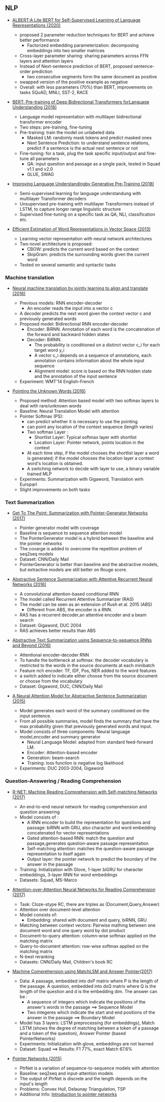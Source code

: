 ## NLP

* [ALBERT:A Lite BERT for Self-Supervised Learning of Language Representations (2020)](https://arxiv.org/pdf/1909.11942.pdf)
    * proposed 2 parameter reduction techniques for BERT and achieve better performance
        * Factorized embedding parameterization: decomposing embeddings into two smaller matrices
	* Cross-layer parameter sharing:  sharing parameters across FFN layers and attention layers
    * Instead of Next-sentence prediction of BERT, proposed sentence-order prediction
        * two consecutive segments form the same document as positive
	* swapped version of the positive example as negative
    * Overall: with less parameters (70%) than BERT, improvements on tasks SQuAD, MNLI, SST-2, RACE 

* [BERT: Pre-training of Deep Bidirectional Transformers forLanguage Understanding (2018)](https://arxiv.org/abs/1810.04805)
    * Language model representation with multilayer bidirectional transformer encoder
    * Two steps: pre-training, fine-tuning
    * Pre-training: train the model on unlabeled data
        * Masked LM: randomly mask tokens and predict masked ones
        * Next Sentence Prediction: to understand sentence relations, predict if a sentence is the actual next sentence or not
    * Fine-tuning: for a task, plug the task specific input/output and fine-tune all parameters
        * QA: input question and passage as a single pack, tested in Squad v1.1 and v2.0
        * GLUE, SWAG
* [Improving Language Understandingby Generative Pre-Training (2018)](https://cdn.openai.com/research-covers/language-unsupervised/language_understanding_paper.pdf)
    * Semi-supervised learning for language understandung with multilayer Transformer decoders
    * Unsupervised pre-training with multilayer Transformers instead of LSTM, to capture longer range linguistic structure
    * Supervised fine-tuning on a specific task as QA, NLI, classification etc. 

* [Efficient Estimation of Word Representations in Vector Space (2013)](https://arxiv.org/pdf/1301.3781.pdf)
    * Learning vector representation with neural network architectures
    * Two novel architecture is proposed:
        * CBOW: predicts the current word based on the context
        * SkipGram: predicts the surrounding words given the current word
    * Tested on several semantic and syntactic tasks
 
### Machine translation 
* [ Neural  machine  translation  by jointly  learning  to  align  and  translate (2016)](https://arxiv.org/pdf/1409.0473.pdf)
    * Previous models: RNN encoder-decoder
        * An encoder reads the input into a vector c
	* A decoder predicts the next word given the context vector c and previously generated words
    * Proposed model: Bidirectional RNN encoder-decoder
        * Encoder: BiRNN. Annotation of each word is the concatenation of the forward and backward hidden states
        * Decoder: BiRNN.
	      * The probability is conditioned on a distinct vector c_i for each target word y_i
	      * A vector c_i depends on a sequence of annotations, each annotation contains information about the whole input sequence
	      * Alignment model: score is based on the RNN hidden state and the annotation of the input sentence
    * Experiment: WMT'14 English-French

* [ Pointing the Unknown Words (2016)](https://arxiv.org/abs/1603.08148)
    * Proposed method: Attention based model with two softmax layers to deal with rare/unknown words
    * Baseline: Neural Translation Model with attention
    * Pointer Softmax (PS):
        * can predict whether it is necessary to use the pointing
        * can point any location of the context sequence (length varies)
        * Two softmax Layer :
	      * Shortlist Layer: Typical softmax layer with shortlist
	      * Location Layer: Pointer network, points location in the context
        * At each time step, if the model chooses the shortlist layer a word is generated; if the model chooses the location layer a context word's location is obtained.
        * A switching network to decide with layer to use, a binary variable trained MLP
    * Experiments: Summarization with Gigaword, Translation wirh Europarl
    * Slight improvements on both tasks

### Text Summarization

* [Get To The Point: Summarization with Pointer-Generator Networks (2017)](https://arxiv.org/abs/1704.04368)
    * Pointer generator model with coverage
    * Baseline is sequence to sequence attention model
    * The PointerGenerator model is a hybrid between the baseline and the pointer networks
    * The covarge is added to overcome the repetition problem of seq2seq models
    * Dataset: CNN/Daily Mail
    * PointerGenerator is better than baseline and the abstractive models, but extractive models are still better on Rouge score.
    
* [ Abstractive Sentence Summarization with Attentive Recurrent Neural Networks (2016)](http://www.aclweb.org/anthology/N16-1012)
    * A convolutional attention-based conditional RNN
    * The model called Recurrent Attentive Summarizer (RAS)
    * The model can be seen as an extension of Rush et al. 2015 (ABS)
        * Different from ABS, the encoder is a RNN.
    * RAS has a recurrent decoder,an attentive encoder and a beam search
    * Dataset: Gigaword, DUC 2004
    * RAS achieves better results than ABS

* [Abstractive Text Summarization using Sequence-to-sequence RNNs and Beyond (2016)](https://arxiv.org/pdf/1602.06023.pdf)
    * Attentional encoder-decoder RNN 
    * To handle the bottleneck at softmax: the decoder vocabulary is restricted to the words in the source documents at each minibatch
    * Feature rich encoder: TF, IDF, Pos, NER added to the word features 
    * a switch added to indicate either choose from the source document or choose from the vocabulary 
    * Dataset: Gigaword, DUC, CNN/Daily Mail

* [ A Neural Attention Model for Abstractive Sentence Summarization (2015)](https://arxiv.org/abs/1509.00685)
    * Model generates each word of the summary conditioned on the input sentence.
    * From all possible summaries, model finds the summary that have the max probability
    given that previously generated words and input.
    * Model consists of three components: Neural language model,encoder and summary generator
        * Neural Language Model: adapted from standard feed-forward LM.
	    * Encoder: Attention-based encoder
	    * Generation: beam-search
        * Training: loss function is negative log likelihood
    * Experiments: DUC 2003-2004, Gigaword
    
### Question-Answering / Reading Comprehension

* [R-NET: Machine Reading Comprehension with Self-matching Networks (2017)](https://www.microsoft.com/en-us/research/wp-content/uploads/2017/05/r-net.pdf)
    * An end-to-end neural network for reading comprehension and question answering
    * Model consists of :
        * A RNN encoder to build the representation for questions and passage: biRNN with GRU, also
	        character and word embedding concatenated for vector representations
        * Gated attention-based RNN: match the question and passage,generates question-aware passage representation
        * Self-matching attention: matches the question-aware passage representation to itself again
        * Output layer: the pointer network to predict the boundary of the answer in the passage
    * Training: Initialization with Glove, 1-layer biGRU for character embeddings, 3-layer RNN for word embeddings
    * Datasets: Squad, MS-Marco

* [Attention-over-Attention Neural Networks for Reading Comprehension (2017)](https://arxiv.org/pdf/1607.04423.pdf)
    * Task: Cloze-stype RC, there are triples as (Document,Query,Answer)
    * Attention over document-level attention
    * Model consists of:
        * Embedding: shared with document and query, biRNN, GRU
	* Matching between context vectors: Pairwise mathing between one document word and one query word by dot product
	* Document-to-query attention: column-wise softmax applied on the matching matrix
	* Query-to-document attention: row-wise softmax applied on the matching matrix
	* N-best reranking
    * Datasets: CNN/Daily Mail, Children's book RC

* [Machine Comprehension using MatchLSM and Answer Pointer(2017)](https://arxiv.org/pdf/1608.07905.pdf)
    * Data: A passage, embedded into dxP matrix where P is the length of the passage. A question, embedded into dxQ matrix where Q is the length of the question and d is the embedding dim. The answer can be : 
        * A sequence of integers which indicate the positions of the answer's words in the passage ==> Sequence Model
        * Two integeres which indicate the start and end positions of the answer in the passage ==> Boundary Model
    * Model has 3 layers: LSTM preprocessing (for embeddings), Match LSTM (shows the degree of matching between a token of a passage and a token of the question), Answer Pointer (based PointerNetworks)
    * Experiments: Initialization with glove, embeddings are not learned 
    * Dataset: Squad  ==> Results: F1 77%, exact Match 67.6%
    
* [ Pointer Networks (2015)](http://papers.nips.cc/paper/5866-pointer-networks.pdf)
    * PtrNet is a variation of sequence-to-sequence models with attention
    * Baseline: seq2seq and input-attention models
    * The output of PtrNet is discrete and the length depends on the input's length
    * Problems: Convex Hull, Delaunay Triangulation, TSP
    * Additional Info: [Introduction to pointer networks](http://fastml.com/introduction-to-pointer-networks/) 

